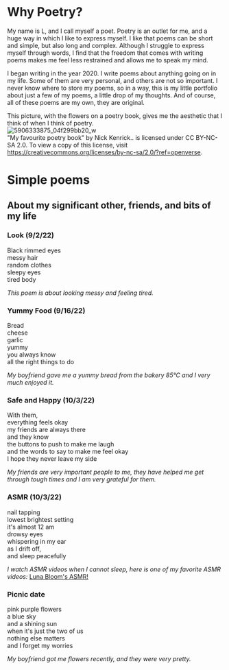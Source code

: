# Why Poetry?
My name is L, and I call myself a poet. Poetry is an outlet for me, and a huge way in which I like to express myself. I like that poems can be short and simple, but also long and complex. Although I struggle to express myself through words, I find that the freedom that comes with writing poems makes me feel less restrained and allows me to speak my mind.

I began writing in the year 2020. I write poems about anything going on in my life. Some of them are very personal, and others are not so important. I never know where to store my poems, so in a way, this is my little portfolio about just a few of my poems, a little drop of my thoughts. And of course, all of these poems are my own, they are original.

This picture, with the flowers on a poetry book, gives me the aesthetic that I think of when I think of poetry.  
![5906333875_04f299bb20_w](https://user-images.githubusercontent.com/114507497/193731872-cc8883c1-5729-4ee7-8d68-1afa9ccbefa6.jpg)  
"My favourite poetry book" by Nick Kenrick.. is licensed under CC BY-NC-SA 2.0. To view a copy of this license, visit https://creativecommons.org/licenses/by-nc-sa/2.0/?ref=openverse.

# Simple poems
## About my significant other, friends, and bits of my life
### Look (9/2/22)
Black rimmed eyes  
messy hair  
random clothes  
sleepy eyes  
tired body  
  
*This poem is about looking messy and feeling tired.*

  
### Yummy Food (9/16/22)
Bread  
cheese  
garlic  
yummy  
you always know  
all the right things to do 

*My boyfriend gave me a yummy bread from the bakery 85°C and I very much enjoyed it.*

### Safe and Happy (10/3/22)
With them,  
everything feels okay  
my friends are always there  
and they know  
the buttons to push to make me laugh  
and the words to say to make me feel okay  
I hope they never leave my side  

*My friends are very important people to me, they have helped me get through tough times and I am very grateful for them.*

### ASMR (10/3/22)
nail tapping  
lowest brightest setting  
it's almost 12 am  
drowsy eyes  
whispering in my ear  
as I drift off,  
and sleep peacefully  

*I watch ASMR videos when I cannot sleep, here is one of my favorite ASMR videos:* [Luna Bloom's ASMR!](https://www.youtube.com/watch?v=zScMsTqgt6I)

### Picnic date
pink purple flowers  
a blue sky  
and a shining sun  
when it's just the two of us  
nothing else matters  
and I forget my worries  

*My boyfriend got me flowers recently, and they were very pretty.*
